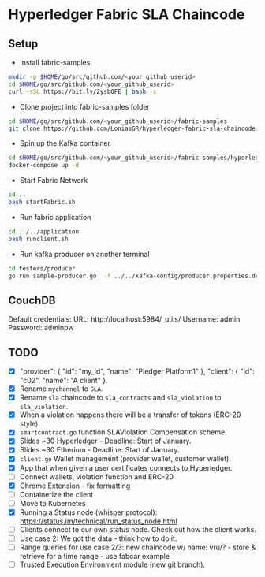 # Hyperledger Fabric SLA Chaincode

## Setup

- Install fabric-samples

```bash
mkdir -p $HOME/go/src/github.com/<your_github_userid>
cd $HOME/go/src/github.com/<your_github_userid>
curl -sSL https://bit.ly/2ysbOFE | bash -s
```

- Clone project into fabric-samples folder

```bash
cd $HOME/go/src/github.com/<your_github_userid>/fabric-samples
git clone https://github.com/LoniasGR/hyperledger-fabric-sla-chaincode.git
```

- Spin up the Kafka container

```bash
cd $HOME/go/src/github.com/<your_github_userid>/fabric-samples/hyperledger-fabric-sla-chaincode/docker
docker-compose up -d
```

- Start Fabric Network

```bash
cd ..
bash startFabric.sh
```

- Run fabric application

```bash
cd ../../application
bash runclient.sh
```

- Run kafka producer on another terminal

```bash
cd testers/producer
go run sample-producer.go  -f ../../kafka-config/producer.properties.dev
```

## CouchDB

Default credentials:
URL: http://localhost:5984/\_utils/
Username: admin
Password: adminpw

## TODO

- [x] "provider": { "id": "my_id", "name": "Pledger Platform1" }, "client": { "id": "c02", "name": "A client" }.
- [x] Rename `mychannel` to `SLA`.
- [x] Rename `sla` chaincode to `sla_contracts` and `sla_violation` to `sla_violation`.
- [x] When a violation happens there will be a transfer of tokens (ERC-20 style).
- [x] `smartcontract.go` function SLAViolation Compensation scheme.
- [x] Slides ~30 Hyperledger - Deadline: Start of January.
- [x] Slides ~30 Etherium - Deadline: Start of January.
- [x] `client.go` Wallet management (provider wallet, customer wallet).
- [x] App that when given a user certificates connects to Hyperledger.
- [ ] Connect wallets, violation function and ERC-20
- [x] Chrome Extension - fix formatting
- [ ] Containerize the client
- [ ] Move to Kubernetes
- [x] Running a Status node (whisper protocol): https://status.im/technical/run_status_node.html
- [ ] Clients connect to our own status node. Check out how the client works.
- [ ] Use case 2: We got the data - think how to do it.
- [ ] Range queries for use case 2/3: new chaincode w/ name: vru/? - store & retrieve for a time range - use fabcar example
- [ ] Trusted Execution Environment module (new git branch).
